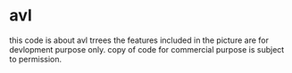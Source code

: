 # avl
this code is about avl trrees
the features included in the picture are for devlopment purpose only.
copy of code for commercial purpose is subject to permission.
